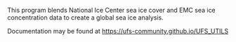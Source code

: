 This program blends National Ice Center sea ice cover and EMC
sea ice concentration data to create a global sea ice analysis.

Documentation may be found at https://ufs-community.github.io/UFS_UTILS
